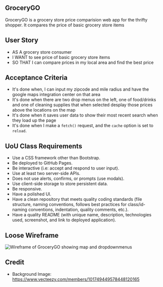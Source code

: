 ## GroceryGO
GroceryGO is a grocery store price comparision web app for the thrifty shopper. It compares the price of basic grocery store items

## User Story

* AS A grocery store consumer
* I WANT to see price of basic grocery store items
* SO THAT I can compare prices in my local area and find the best price

## Acceptance Criteria

* It's done when, I can input my zipcode and mile radius and have the google maps integration center on that area
* It's done when there are two drop menus on the left, one of food/drinks and one of cleaning supplies that when selected desplay those prices above the locations on the map 
* It's done when it saves user data to show their most recent search when they load up the page
* It's done when I make a `fetch()` request, and the `cache` option is set to `reload`.

## UoU Class Requirements

* Use a CSS framework other than Bootstrap.
* Be deployed to GitHub Pages.
* Be interactive (i.e: accept and respond to user input).
* Use at least two server-side APIs.
* Does not use alerts, confirms, or prompts (use modals).
* Use client-side storage to store persistent data.
* Be responsive.
* Have a polished UI.
* Have a clean repository that meets quality coding standards (file structure, naming conventions, follows best practices for class/id-naming conventions, indentation, quality comments, etc.).
* Have a quality README (with unique name, description, technologies used, screenshot, and link to deployed application).

## Loose Wireframe

![Wireframe of GroceryGO showing map and dropdownmenus](wireframe.png)

## Credit
* Background Image: https://www.vecteezy.com/members/101749449578448120165 
